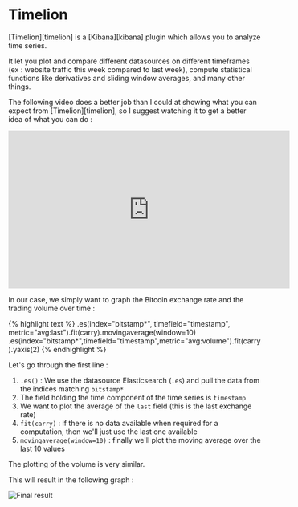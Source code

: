 # Timelion

[Timelion][timelion] is a [Kibana][kibana] plugin which allows you to analyze
time series.

It let you plot and compare different datasources on different timeframes (ex :
website traffic this week compared to last week), compute statistical
functions like derivatives and sliding window averages, and many other things.

The following video does a better job than I could at showing what you can expect from
[Timelion][timelion], so I suggest watching it to get a better
idea of what you can do :
<iframe width="560" height="315" src="https://www.youtube.com/embed/L5LvP_Cj0A0" frameborder="0" allowfullscreen></iframe>

In our case, we simply want to graph the Bitcoin exchange rate and the trading
volume over time :

{% highlight text %}
.es(index="bitstamp*", timefield="timestamp", metric="avg:last").fit(carry).movingaverage(window=10)
.es(index="bitstamp*",timefield="timestamp",metric="avg:volume").fit(carry).yaxis(2)
{% endhighlight %}

Let's go through the first line :

1. `.es()` : We use the datasource Elasticsearch (`.es`) and pull the data from the
   indices matching `bitstamp*`
1. The field holding the time component of the time series is `timestamp`
1. We want to plot the average of the `last` field (this is the last exchange
   rate)
1. `fit(carry)` : if there is no data available when required for a
   computation, then we'll just use the last one available
1. `movingaverage(window=10)` : finally we'll plot the moving average over the
   last 10 values

The plotting of the volume is very similar.

This will result in the following graph :

![Final result]({{site.url}}/images/elk-tuning-nifi-btc-09-timelion.png)
